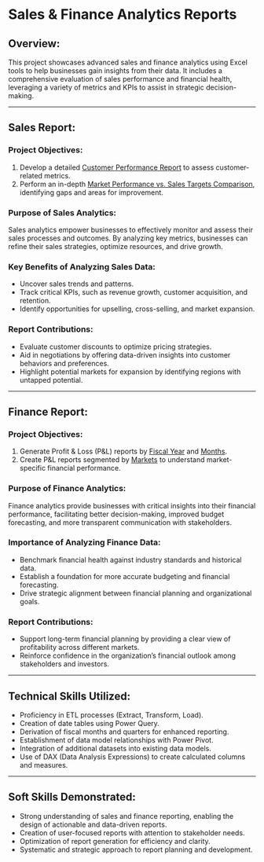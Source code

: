 # **Sales & Finance Analytics Reports**

## Overview:
This project showcases advanced sales and finance analytics using Excel tools to help businesses gain insights from their data. It includes a comprehensive evaluation of sales performance and financial health, leveraging a variety of metrics and KPIs to assist in strategic decision-making.

---

## **Sales Report:**

### **Project Objectives:**
1. Develop a detailed [Customer Performance Report](https://github.com/shindeaditya7/Advanced_Excel-Sales-Finance-Analytics/blob/main/Customer%20Performance%20Report.pdf) to assess customer-related metrics.
2. Perform an in-depth [Market Performance vs. Sales Targets Comparison](https://github.com/shindeaditya7/Advanced_Excel-Sales-Finance-Analytics/blob/main/Market%20Performance%20vs%20Target%20Report.pdf), identifying gaps and areas for improvement.

### **Purpose of Sales Analytics:**
Sales analytics empower businesses to effectively monitor and assess their sales processes and outcomes. By analyzing key metrics, businesses can refine their sales strategies, optimize resources, and drive growth.

### **Key Benefits of Analyzing Sales Data:**
- Uncover sales trends and patterns.
- Track critical KPIs, such as revenue growth, customer acquisition, and retention.
- Identify opportunities for upselling, cross-selling, and market expansion.

### **Report Contributions:**
- Evaluate customer discounts to optimize pricing strategies.
- Aid in negotiations by offering data-driven insights into customer behaviors and preferences.
- Highlight potential markets for expansion by identifying regions with untapped potential.

---

## **Finance Report:**

### **Project Objectives:**
1. Generate Profit & Loss (P&L) reports by [Fiscal Year](https://github.com/shindeaditya7/Advanced_Excel-Sales-Finance-Analytics/blob/main/P%26L%20Statement%20by%20Fiscal%20Year.pdf) and [Months](https://github.com/shindeaditya7/Advanced_Excel-Sales-Finance-Analytics/blob/main/P%26L%20Statement%20by%20Months.pdf).
2. Create P&L reports segmented by [Markets](https://github.com/shindeaditya7/Advanced_Excel-Sales-Finance-Analytics/blob/main/P%26L%20Statement%20by%20Markets.pdf) to understand market-specific financial performance.

### **Purpose of Finance Analytics:**
Finance analytics provide businesses with critical insights into their financial performance, facilitating better decision-making, improved budget forecasting, and more transparent communication with stakeholders.

### **Importance of Analyzing Finance Data:**
- Benchmark financial health against industry standards and historical data.
- Establish a foundation for more accurate budgeting and financial forecasting.
- Drive strategic alignment between financial planning and organizational goals.

### **Report Contributions:**
- Support long-term financial planning by providing a clear view of profitability across different markets.
- Reinforce confidence in the organization’s financial outlook among stakeholders and investors.

---

## **Technical Skills Utilized:**
- Proficiency in ETL processes (Extract, Transform, Load).
- Creation of date tables using Power Query.
- Derivation of fiscal months and quarters for enhanced reporting.
- Establishment of data model relationships with Power Pivot.
- Integration of additional datasets into existing data models.
- Use of DAX (Data Analysis Expressions) to create calculated columns and measures.

---

## **Soft Skills Demonstrated:**
- Strong understanding of sales and finance reporting, enabling the design of actionable and data-driven reports.
- Creation of user-focused reports with attention to stakeholder needs.
- Optimization of report generation for efficiency and clarity.
- Systematic and strategic approach to report planning and development.
